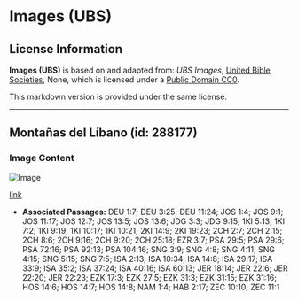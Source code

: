 # Images (UBS)

## License Information

**Images (UBS)** is based on and adapted from: _UBS Images_, [United Bible Societies](https://unitedbiblesocieties.org/), None, which is licensed under a [Public Domain CC0](https://creativecommons.org/public-domain/cc0/).

This markdown version is provided under the same license.



--------------------------------

## Montañas del Líbano (id: 288177)

### Image Content

![Image](https://cdn.aquifer.bible/aquifer-content/resources/Media/WEB-0581_lebanon_mountains.jpg)

[link](https://cdn.aquifer.bible/aquifer-content/resources/Media/WEB-0581_lebanon_mountains.jpg)

* **Associated Passages:** DEU 1:7; DEU 3:25; DEU 11:24; JOS 1:4; JOS 9:1; JOS 11:17; JOS 12:7; JOS 13:5; JOS 13:6; JDG 3:3; JDG 9:15; 1KI 5:13; 1KI 7:2; 1KI 9:19; 1KI 10:17; 1KI 10:21; 2KI 14:9; 2KI 19:23; 2CH 2:7; 2CH 2:15; 2CH 8:6; 2CH 9:16; 2CH 9:20; 2CH 25:18; EZR 3:7; PSA 29:5; PSA 29:6; PSA 72:16; PSA 92:13; PSA 104:16; SNG 3:9; SNG 4:8; SNG 4:11; SNG 4:15; SNG 5:15; SNG 7:5; ISA 2:13; ISA 10:34; ISA 14:8; ISA 29:17; ISA 33:9; ISA 35:2; ISA 37:24; ISA 40:16; ISA 60:13; JER 18:14; JER 22:6; JER 22:20; JER 22:23; EZK 17:3; EZK 27:5; EZK 31:3; EZK 31:15; EZK 31:16; HOS 14:6; HOS 14:7; HOS 14:8; NAM 1:4; HAB 2:17; ZEC 10:10; ZEC 11:1


